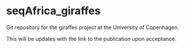 # seqAfrica_giraffes
Git repository for the giraffes project at the University of Copenhagen.

This will be updates with the link to the publication upon acceptance.
